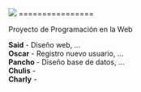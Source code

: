 <img src="http://2.bp.blogspot.com/-7_CxRaHsuBs/UXRQu9hN3QI/AAAAAAAABUg/SygHKoydLcI/s320/logo.png"/>
================

Proyecto de Programación en la Web

<b>Said</b> - Diseño web, ...<br>
<b>Oscar</b> - Registro nuevo usuario, ...<br>
<b>Pancho</b> - Diseño base de datos, ...<br>
<b>Chulis</b> -<br>
<b>Charly</b> -<br>
